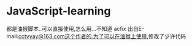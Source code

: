 # JavaScript-learning
都是油猴脚本..可以直接使用,怎么用...不知道
acfix 出自E-mail:cctvyay@163.com这个作者的.为了可以在油猴上使用,修改了少许代码